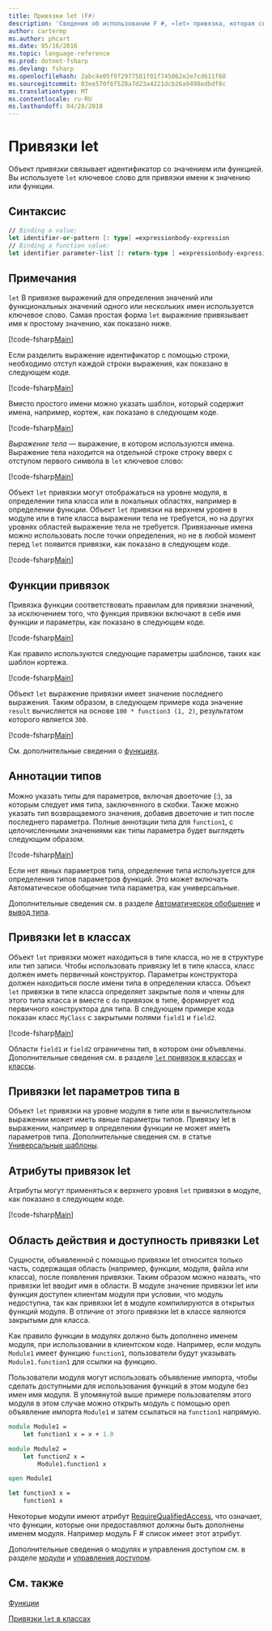```yaml
---
title: Привязки let (F#)
description: 'Сведения об использовании F #, «let» привязка, которая связывает идентификатор со значением или функцией.'
author: cartermp
ms.author: phcart
ms.date: 05/16/2016
ms.topic: language-reference
ms.prod: dotnet-fsharp
ms.devlang: fsharp
ms.openlocfilehash: 2abc4e05f9f2977501f01f745062e2e7cd611f68
ms.sourcegitcommit: 03ee570f6f528a7d23a4221dcb26a9498edbdf8c
ms.translationtype: MT
ms.contentlocale: ru-RU
ms.lasthandoff: 04/28/2018
---
```

# <a name="let-bindings"></a>Привязки let

Объект *привязки* связывает идентификатор со значением или функцией. Вы используете `let` ключевое слово для привязки имени к значению или функции.

## <a name="syntax"></a>Синтаксис

```fsharp
// Binding a value:
let identifier-or-pattern [: type] =expressionbody-expression
// Binding a function value:
let identifier parameter-list [: return-type ] =expressionbody-expression
```

## <a name="remarks"></a>Примечания

`let` В привязке выражений для определения значений или функциональных значений одного или нескольких имен используется ключевое слово. Самая простая форма `let` выражение привязывает имя к простому значению, как показано ниже.

[!code-fsharp[Main](../../../../samples/snippets/fsharp/lang-ref-1/snippet1101.fs)]

Если разделить выражение идентификатор с помощью строки, необходимо отступ каждой строки выражения, как показано в следующем коде.

[!code-fsharp[Main](../../../../samples/snippets/fsharp/lang-ref-1/snippet1102.fs)]

Вместо простого имени можно указать шаблон, который содержит имена, например, кортеж, как показано в следующем коде.

[!code-fsharp[Main](../../../../samples/snippets/fsharp/lang-ref-1/snippet1103.fs)]

*Выражение тела* — выражение, в котором используются имена. Выражение тела находится на отдельной строке строку вверх с отступом первого символа в `let` ключевое слово:

[!code-fsharp[Main](../../../../samples/snippets/fsharp/lang-ref-1/snippet1104.fs)]

Объект `let` привязки могут отображаться на уровне модуля, в определении типа класса или в локальных областях, например в определении функции. Объект `let` привязки на верхнем уровне в модуле или в типе класса выражении тела не требуется, но на других уровнях областей выражение тела не требуется. Привязанные имена можно использовать после точки определения, но не в любой момент перед `let` появится привязки, как показано в следующем коде.

[!code-fsharp[Main](../../../../samples/snippets/fsharp/lang-ref-1/snippet1105.fs)]
    
## <a name="function-bindings"></a>Функции привязок

Привязка функции соответствовать правилам для привязки значений, за исключением того, что функция привязки включают в себя имя функции и параметры, как показано в следующем коде.

[!code-fsharp[Main](../../../../samples/snippets/fsharp/lang-ref-1/snippet1106.fs)]

Как правило используются следующие параметры шаблонов, таких как шаблон кортежа.

[!code-fsharp[Main](../../../../samples/snippets/fsharp/lang-ref-1/snippet1107.fs)]

Объект `let` выражение привязки имеет значение последнего выражения. Таким образом, в следующем примере кода значение `result` вычисляется на основе `100 * function3 (1, 2)`, результатом которого является `300`.

[!code-fsharp[Main](../../../../samples/snippets/fsharp/lang-ref-1/snippet1109.fs)]

См. дополнительные сведения о [функциях](index.md).

## <a name="type-annotations"></a>Аннотации типов

Можно указать типы для параметров, включая двоеточие (:), за которым следует имя типа, заключенного в скобки. Также можно указать тип возвращаемого значения, добавив двоеточие и тип после последнего параметра. Полные аннотации типа для `function1`, с целочисленными значениями как типы параметра будет выглядеть следующим образом.

[!code-fsharp[Main](../../../../samples/snippets/fsharp/lang-ref-1/snippet1108.fs)]

Если нет явных параметров типа, определение типа используется для определения типов параметров функций. Это может включать Автоматическое обобщение типа параметра, как универсальные.

Дополнительные сведения см. в разделе [Автоматическое обобщение](../generics/automatic-generalization.md) и [вывод типа](../type-inference.md).

## <a name="let-bindings-in-classes"></a>Привязки let в классах

Объект `let` привязки может находиться в типе класса, но не в структуре или тип записи. Чтобы использовать привязку let в типе класса, класс должен иметь первичный конструктор. Параметры конструктора должен находиться после имени типа в определении класса. Объект `let` привязки в типе класса определяет закрытые поля и члены для этого типа класса и вместе с `do` привязок в типе, формирует код первичного конструктора для типа. В следующем примере кода показан класс `MyClass` с закрытыми полями `field1` и `field2`.

[!code-fsharp[Main](../../../../samples/snippets/fsharp/lang-ref-1/snippet1110.fs)]

Области `field1` и `field2` ограничены тип, в котором они объявлены. Дополнительные сведения см. в разделе [ `let` привязок в классах](../members/let-bindings-in-classes.md) и [классы](../classes.md).

## <a name="type-parameters-in-let-bindings"></a>Привязки let параметров типа в

Объект `let` привязки на уровне модуля в типе или в вычислительном выражении может иметь явные параметры типов. Привязку let в выражении, например в определении функции не может иметь параметров типа. Дополнительные сведения см. в статье [Универсальные шаблоны](../generics/index.md).

## <a name="attributes-on-let-bindings"></a>Атрибуты привязок let

Атрибуты могут применяться к верхнего уровня `let` привязки в модуле, как показано в следующем коде.

[!code-fsharp[Main](../../../../samples/snippets/fsharp/lang-ref-1/snippet1111.fs)]
    
## <a name="scope-and-accessibility-of-let-bindings"></a>Область действия и доступность привязки Let

Сущности, объявленной с помощью привязки let относится только часть, содержащая область (например, функции, модуля, файла или класса), после появления привязки. Таким образом можно назвать, что привязки let вводит имя в области. В модуле значение привязки let или функция доступен клиентам модуля при условии, что модуль недоступна, так как привязки let в модуле компилируются в открытых функций модуля. В отличие от этого привязки let в классе являются закрытыми для класса.

Как правило функции в модулях должно быть дополнено именем модуля, при использовании в клиентском коде. Например, если модуль `Module1` имеет функцию `function1`, пользователи будут указывать `Module1.function1` для ссылки на функцию.

Пользователи модуля могут использовать объявление импорта, чтобы сделать доступными для использования функций в этом модуле без имен имя модуля. В упомянутой выше примере пользователям этого модуля в этом случае можно открыть модуль с помощью open объявление импорта `Module1` и затем ссылаться на `function1` напрямую.

```fsharp
module Module1 =
    let function1 x = x + 1.0

module Module2 =
    let function2 x =
        Module1.function1 x

open Module1

let function3 x =
    function1 x
```

Некоторые модули имеют атрибут [RequireQualifiedAccess](https://msdn.microsoft.com/library/8b9b6ade-0471-4413-ac5d-638cd0de5f15), что означает, что функции, которые они предоставляют должны быть дополнены именем модуля. Например модуль F # список имеет этот атрибут.

Дополнительные сведения о модулях и управления доступом см. в разделе [модули](../modules.md) и [управления доступом](../access-control.md).

## <a name="see-also"></a>См. также

[Функции](index.md)

[Привязки `let` в классах](../members/let-bindings-in-classes.md)
